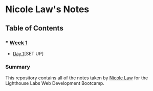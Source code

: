 # Nicole Law's Notes
## Table of Contents
### * [Week 1](/Week_1) 
* [Day 1](/Week_1/Day_1)[SET UP]
### Summary 
This repository contains all of the notes taken by [Nicole Law](https://github.com/NicoleLaww) for the Lighthouse Labs Web Development Bootcamp.

